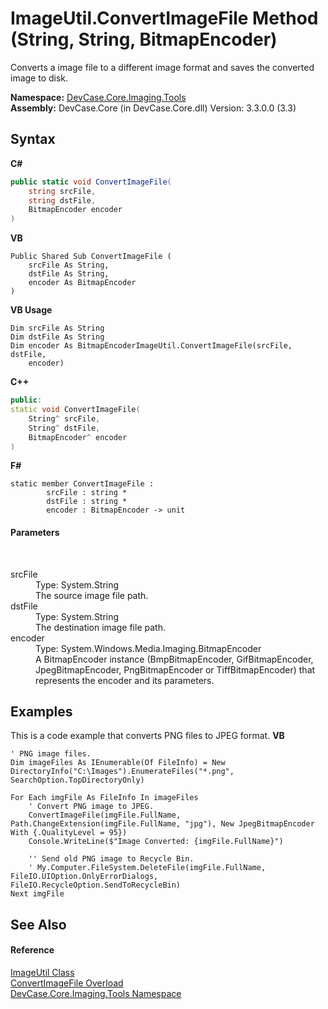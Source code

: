 # ImageUtil.ConvertImageFile Method (String, String, BitmapEncoder)
 

Converts a image file to a different image format and saves the converted image to disk.

**Namespace:**&nbsp;<a href="N_DevCase_Core_Imaging_Tools">DevCase.Core.Imaging.Tools</a><br />**Assembly:**&nbsp;DevCase.Core (in DevCase.Core.dll) Version: 3.3.0.0 (3.3)

## Syntax

**C#**<br />
``` C#
public static void ConvertImageFile(
	string srcFile,
	string dstFile,
	BitmapEncoder encoder
)
```

**VB**<br />
``` VB
Public Shared Sub ConvertImageFile ( 
	srcFile As String,
	dstFile As String,
	encoder As BitmapEncoder
)
```

**VB Usage**<br />
``` VB Usage
Dim srcFile As String
Dim dstFile As String
Dim encoder As BitmapEncoderImageUtil.ConvertImageFile(srcFile, dstFile, 
	encoder)
```

**C++**<br />
``` C++
public:
static void ConvertImageFile(
	String^ srcFile, 
	String^ dstFile, 
	BitmapEncoder^ encoder
)
```

**F#**<br />
``` F#
static member ConvertImageFile : 
        srcFile : string * 
        dstFile : string * 
        encoder : BitmapEncoder -> unit 

```


#### Parameters
&nbsp;<dl><dt>srcFile</dt><dd>Type: System.String<br />The source image file path.</dd><dt>dstFile</dt><dd>Type: System.String<br />The destination image file path.</dd><dt>encoder</dt><dd>Type: System.Windows.Media.Imaging.BitmapEncoder<br />A BitmapEncoder instance (BmpBitmapEncoder, GifBitmapEncoder, JpegBitmapEncoder, PngBitmapEncoder or TiffBitmapEncoder) that represents the encoder and its parameters.</dd></dl>

## Examples
This is a code example that converts PNG files to JPEG format. 
**VB**<br />
``` VB
' PNG image files.
Dim imageFiles As IEnumerable(Of FileInfo) = New DirectoryInfo("C:\Images").EnumerateFiles("*.png", SearchOption.TopDirectoryOnly)

For Each imgFile As FileInfo In imageFiles
    ' Convert PNG image to JPEG.
    ConvertImageFile(imgFile.FullName, Path.ChangeExtension(imgFile.FullName, "jpg"), New JpegBitmapEncoder With {.QualityLevel = 95})
    Console.WriteLine($"Image Converted: {imgFile.FullName}")

    '' Send old PNG image to Recycle Bin.
    ' My.Computer.FileSystem.DeleteFile(imgFile.FullName, FileIO.UIOption.OnlyErrorDialogs, FileIO.RecycleOption.SendToRecycleBin)
Next imgFile
```


## See Also


#### Reference
<a href="T_DevCase_Core_Imaging_Tools_ImageUtil">ImageUtil Class</a><br /><a href="Overload_DevCase_Core_Imaging_Tools_ImageUtil_ConvertImageFile">ConvertImageFile Overload</a><br /><a href="N_DevCase_Core_Imaging_Tools">DevCase.Core.Imaging.Tools Namespace</a><br />